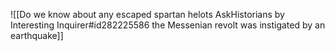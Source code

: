 ![[Do we know about any escaped spartan helots  AskHistorians by Interesting Inquirer#id282225586 the Messenian revolt was instigated by an earthquake]]


